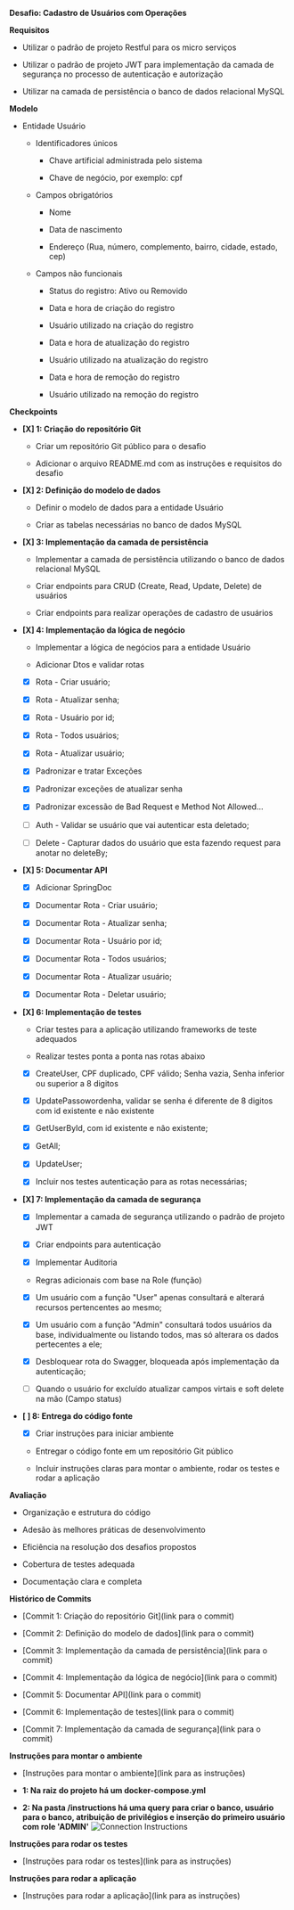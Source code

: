 **Desafio: Cadastro de Usuários com Operações**

**Requisitos**

*   Utilizar o padrão de projeto Restful para os micro serviços
    
*   Utilizar o padrão de projeto JWT para implementação da camada de segurança no processo de autenticação e autorização
    
*   Utilizar na camada de persistência o banco de dados relacional MySQL
    

**Modelo**

*   Entidade Usuário
    
    *   Identificadores únicos
        
        *   Chave artificial administrada pelo sistema
            
        *   Chave de negócio, por exemplo: cpf
            
    *   Campos obrigatórios
        
        *   Nome
            
        *   Data de nascimento
            
        *   Endereço (Rua, número, complemento, bairro, cidade, estado, cep)
            
    *   Campos não funcionais
        
        *   Status do registro: Ativo ou Removido
            
        *   Data e hora de criação do registro
            
        *   Usuário utilizado na criação do registro
            
        *   Data e hora de atualização do registro
            
        *   Usuário utilizado na atualização do registro
            
        *   Data e hora de remoção do registro
            
        *   Usuário utilizado na remoção do registro
            

**Checkpoints**

*   **[X] 1: Criação do repositório Git**
    
    *   Criar um repositório Git público para o desafio
        
    *   Adicionar o arquivo README.md com as instruções e requisitos do desafio
        
*   **[X] 2: Definição do modelo de dados**
    
    *   Definir o modelo de dados para a entidade Usuário
        
    *   Criar as tabelas necessárias no banco de dados MySQL
              
*   **[X] 3: Implementação da camada de persistência**
    
    *   Implementar a camada de persistência utilizando o banco de dados relacional MySQL
        
    *   Criar endpoints para CRUD (Create, Read, Update, Delete) de usuários

    *   Criar endpoints para realizar operações de cadastro de usuários

*   **[X] 4: Implementação da lógica de negócio**
    
    *   Implementar a lógica de negócios para a entidade Usuário

    *   Adicionar Dtos e validar rotas
        
    *  [x] Rota - Criar usuário;

    *  [x] Rota - Atualizar senha;

    *  [x] Rota - Usuário por id;
    
    *  [x] Rota - Todos usuários;

    *  [x] Rota - Atualizar usuário;
    
    *  [x] Padronizar e tratar Exceções

    *  [x] Padronizar exceções de atualizar senha

    *  [x] Padronizar excessão de Bad Request e Method Not Allowed...
    
    *  [ ] Auth - Validar se usuário que vai autenticar esta deletado;

    *  [ ] Delete - Capturar dados do usuário que esta fazendo request para anotar no deleteBy;



*   **[X] 5: Documentar API**
    
    *  [x] Adicionar SpringDoc
        
    *  [x] Documentar Rota - Criar usuário;

    *  [x] Documentar Rota - Atualizar senha;

    *  [x] Documentar Rota - Usuário por id;
    
    *  [x] Documentar Rota - Todos usuários;
    
    *  [x] Documentar Rota - Atualizar usuário;

    *  [x] Documentar Rota - Deletar usuário;
        
*   **[X] 6: Implementação de testes**
    
    *   Criar testes para a aplicação utilizando frameworks de teste adequados
        
    *   Realizar testes ponta a ponta nas rotas abaixo
     
    *  [x] CreateUser, CPF duplicado, CPF válido; Senha vazia, Senha inferior ou superior a 8 digitos
        
    *  [x] UpdatePassowordenha, validar se senha é diferente de 8 digitos com id existente e não existente

    *  [x] GetUserById, com id existente e não existente;
    
    *  [x] GetAll;
    
    *  [x] UpdateUser;

    *  [x] Incluir nos testes autenticação para as rotas necessárias;



*   **[X] 7: Implementação da camada de segurança**
    
    *  [x] Implementar a camada de segurança utilizando o padrão de projeto JWT
        
    *  [x] Criar endpoints para autenticação

    *  [x] Implementar Auditoria

    *  Regras adicionais com base na Role (função)
    
    *  [x] Um usuário com a função "User" apenas consultará e alterará recursos pertencentes ao mesmo;
    
    *  [x] Um usuário com a função "Admin" consultará todos usuários da base, individualmente ou listando todos, mas só alterara os dados pertecentes a ele;

    *  [x] Desbloquear rota do Swagger, bloqueada após implementação da autenticação;    
    
    *  [ ] Quando o usuário for excluído atualizar campos virtais e soft delete na mão (Campo status)


        
*   **[ ] 8: Entrega do código fonte**
    
    *   [x] Criar instruções para iniciar ambiente

    *   Entregar o código fonte em um repositório Git público
        
    *   Incluir instruções claras para montar o ambiente, rodar os testes e rodar a aplicação
        

**Avaliação**

*   Organização e estrutura do código
    
*   Adesão às melhores práticas de desenvolvimento
    
*   Eficiência na resolução dos desafios propostos
    
*   Cobertura de testes adequada
    
*   Documentação clara e completa
    

**Histórico de Commits**

*   \[Commit 1: Criação do repositório Git\](link para o commit)
    
*   \[Commit 2: Definição do modelo de dados\](link para o commit)
    
*   \[Commit 3: Implementação da camada de persistência\](link para o commit)
    
*   \[Commit 4: Implementação da lógica de negócio\](link para o commit)    
    
*   \[Commit 5: Documentar API\](link para o commit)

*   \[Commit 6: Implementação de testes\](link para o commit)

*   \[Commit 7: Implementação da camada de segurança\](link para o commit)
    

**Instruções para montar o ambiente**

*   \[Instruções para montar o ambiente\](link para as instruções)
    
*   **1: Na raiz do projeto há um docker-compose.yml**
*   **2: Na pasta /instructions há uma query para criar o banco, usuário para o banco, atribuição de privilégios e inserção do primeiro usuário com role 'ADMIN'**
    ![Connection Instructions](/instructions/connection.png)
    

**Instruções para rodar os testes**

*   \[Instruções para rodar os testes\](link para as instruções)
    

**Instruções para rodar a aplicação**

*   \[Instruções para rodar a aplicação\](link para as instruções)